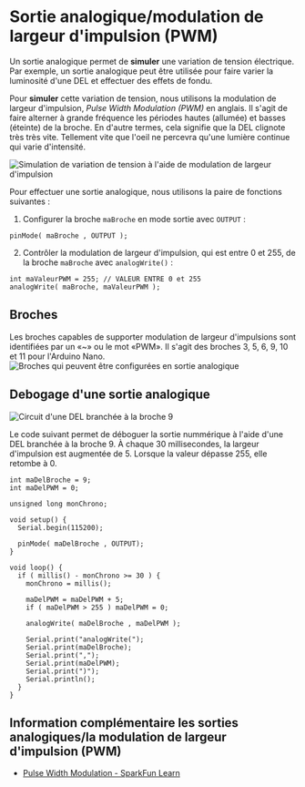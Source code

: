 # Sortie analogique/modulation de largeur d'impulsion (PWM)



Un sortie analogique permet de **simuler** une variation de tension électrique. Par exemple, un sortie analogique peut être utilisée pour faire varier la luminosité d'une DEL et effectuer des effets de fondu.

Pour **simuler** cette variation de tension, nous utilisons la modulation de largeur d'impulsion, *Pulse Width Modulation (PWM)* en anglais. Il s'agit de faire alterner à grande fréquence les périodes hautes (allumée) et basses (éteinte) de la broche.  En d'autre termes, cela signifie que la DEL clignote très très vite. Tellement vite que l'oeil ne percevra qu'une lumière continue qui varie d'intensité. 

![Simulation de variation de tension à l'aide de modulation de largeur d'impulsion](./Diapositive2.SVG)

Pour effectuer une sortie analogique, nous utilisons la paire de fonctions suivantes :
1) Configurer la broche `maBroche` en mode sortie avec `OUTPUT` :
```arduino
pinMode( maBroche , OUTPUT );
```
2) Contrôler la modulation de largeur d'impulsion, qui est entre 0 et 255, de la broche `maBroche` avec `analogWrite()` :
```arduino
int maValeurPWM = 255; // VALEUR ENTRE 0 et 255
analogWrite( maBroche, maValeurPWM );
```


## Broches
Les broches capables de supporter modulation de largeur d'impulsions sont identifiées par un «~» ou le mot «PWM». Il s'agit des broches 3, 5, 6, 9, 10 et 11 pour l'Arduino Nano.
![Broches qui peuvent être configurées en sortie analogique](./Diapositive1.SVG)
## Debogage d'une sortie analogique



![Circuit d'une DEL branchée à la broche 9](./debogage_sortie_analogique.png)

Le code suivant permet de déboguer la sortie nummérique à l'aide d'une DEL branchée à la broche 9. À chaque 30 millisecondes, la largeur d'impulsion est augmentée de 5. Lorsque la valeur dépasse 255, elle retombe à 0.

```arduino
int maDelBroche = 9;
int maDelPWM = 0;

unsigned long monChrono;

void setup() {
  Serial.begin(115200);
  
  pinMode( maDelBroche , OUTPUT);
}

void loop() {
  if ( millis() - monChrono >= 30 ) {
    monChrono = millis();
    
    maDelPWM = maDelPWM + 5;
    if ( maDelPWM > 255 ) maDelPWM = 0;

    analogWrite( maDelBroche , maDelPWM );

    Serial.print("analogWrite(");
    Serial.print(maDelBroche);
    Serial.print(",");
    Serial.print(maDelPWM);
    Serial.print(")");
    Serial.println();
  }
}
```

## Information complémentaire les sorties analogiques/la modulation de largeur d'impulsion (PWM)

* [Pulse Width Modulation - SparkFun Learn](https://learn.sparkfun.com/tutorials/pulse-width-modulation)
